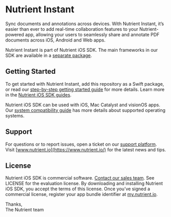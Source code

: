 Nutrient Instant
================

Sync documents and annotations across devices. With Nutrient Instant, it’s easier than ever to add real-time collaboration features to your Nutrient-powered app, allowing your users to seamlessly share and annotate PDF documents across iOS, Android and Web apps.

Nutrient Instant is part of Nutrient iOS SDK. The main frameworks in our SDK are available in a [separate package](https://github.com/PSPDFKit/PSPDFKit-SP).

## Getting Started

To get started with Nutrient Instant, add this repository as a Swift package, or read our [step-by-step getting started guide](https://www.nutrient.io/guides/ios/pspdfkit-instant/getting-started/) for more details. Learn more in the [Nutrient iOS SDK guides](https://www.nutrient.io/guides/ios/).

Nutrient iOS SDK can be used with iOS, Mac Catalyst and visionOS apps. Our [system compatibility guide](https://www.nutrient.io/guides/ios/announcements/version-support/) has more details about supported operating systems.

## Support

For questions or to report issues, open a ticket on our [support platform](https://www.nutrient.io/support/request). Visit [www.nutrient.io](https://www.nutrient.io/) for the latest news and tips.

## License

Nutrient iOS SDK is commercial software. [Contact our sales team](https://www.nutrient.io/sdk/contact-sales). See LICENSE for the evaluation license. By downloading and installing Nutrient iOS SDK, you accept the terms of this license. Once you’ve signed a commercial license, register your app bundle identifier at [my.nutrient.io](https://my.nutrient.io/).

Thanks,<br />
The Nutrient team
